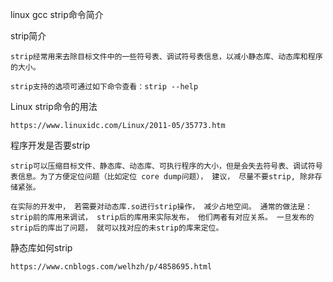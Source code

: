 linux gcc strip命令简介

strip简介

    strip经常用来去除目标文件中的一些符号表、调试符号表信息，以减小静态库、动态库和程序的大小。

    strip支持的选项可通过如下命令查看：strip --help

Linux strip命令的用法

    https://www.linuxidc.com/Linux/2011-05/35773.htm

程序开发是否要strip

    strip可以压缩目标文件、静态库、动态库、可执行程序的大小，但是会失去符号表、调试符号表信息。为了方便定位问题（比如定位 core dump问题）， 建议， 尽量不要strip, 除非存储紧张。

    在实际的开发中， 若需要对动态库.so进行strip操作， 减少占地空间。 通常的做法是： strip前的库用来调试， strip后的库用来实际发布， 他们两者有对应关系。 一旦发布的strip后的库出了问题， 就可以找对应的未strip的库来定位。
    
静态库如何strip

    https://www.cnblogs.com/welhzh/p/4858695.html